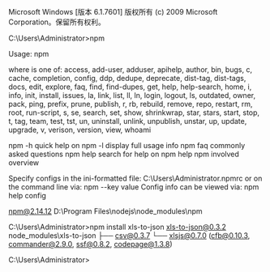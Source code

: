 Microsoft Windows [版本 6.1.7601]
版权所有 (c) 2009 Microsoft Corporation。保留所有权利。

C:\Users\Administrator>npm

Usage: npm <command>

where <command> is one of:
    access, add-user, adduser, apihelp, author, bin, bugs, c,
    cache, completion, config, ddp, dedupe, deprecate, dist-tag,
    dist-tags, docs, edit, explore, faq, find, find-dupes, get,
    help, help-search, home, i, info, init, install, issues, la,
    link, list, ll, ln, login, logout, ls, outdated, owner,
    pack, ping, prefix, prune, publish, r, rb, rebuild, remove,
    repo, restart, rm, root, run-script, s, se, search, set,
    show, shrinkwrap, star, stars, start, stop, t, tag, team,
    test, tst, un, uninstall, unlink, unpublish, unstar, up,
    update, upgrade, v, verison, version, view, whoami

npm <cmd> -h     quick help on <cmd>
npm -l           display full usage info
npm faq          commonly asked questions
npm help <term>  search for help on <term>
npm help npm     involved overview

Specify configs in the ini-formatted file:
    C:\Users\Administrator\.npmrc
or on the command line via: npm <command> --key value
Config info can be viewed via: npm help config

npm@2.14.12 D:\Program Files\nodejs\node_modules\npm

C:\Users\Administrator>npm install xls-to-json
xls-to-json@0.3.2 node_modules\xls-to-json
├── csv@0.3.7
└── xlsjs@0.7.0 (cfb@0.10.3, commander@2.9.0, ssf@0.8.2, codepage@1.3.8)

C:\Users\Administrator>